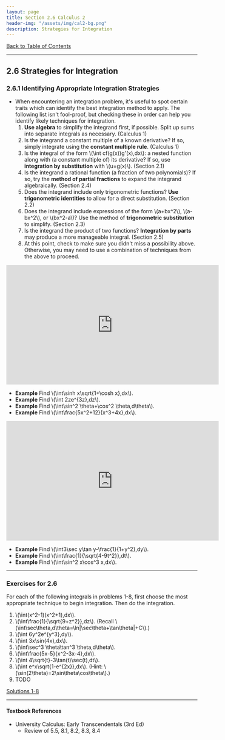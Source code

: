 ```yaml
---
layout: page
title: Section 2.6 Calculus 2
header-img: "/assets/img/cal2-bg.png"
description: Strategies for Integration
---
```


[Back to Table of Contents](../..)

---

## 2.6 Strategies for Integration

### 2.6.1 Identifying Appropriate Integration Strategies

- When encountering an integration problem, it's useful to spot
  certain traits which can identify the best integration method
  to apply. The following list isn't fool-proof, but checking these
  in order can help you identify likely techniques for integration.
    1. **Use algebra** to simplify the integrand first, if possible.
       Split up sums into separate integrals as necessary. (Calculus 1)
    2. Is the integrand a constant multiple of a known derivative?
       If so, simply integrate using the **constant multiple rule**.
       (Calculus 1)
    3. Is the integral of the form \\(\int cf(g(x))g'(x)\,dx\\):
       a nested function along with (a constant multiple of)
       its derivative?
       If so, use **integration by substitution** with \\(u=g(x)\\).
       (Section 2.1)
    4. Is the integrand a rational function (a fraction of two polynomials)?
       If so, try the **method of partial fractions**
       to expand the integrand algebraically. (Section 2.4)
    5. Does the integrand include only trigonometric functions?
       **Use trigonometric identities** to allow for a direct substitution.
       (Section 2.2)
    6. Does the integrand include expressions of the form \\(a+bx^2\\),
       \\(a-bx^2\\), or \\(bx^2-a\\)? Use the method of **trigonometric
       substitution** to simplify. (Section 2.3)
    7. Is the integrand the product of two functions? **Integration by
       parts** may produce a more manageable integral.
       (Section 2.5)
    8. At this point, check to make sure you didn't miss a possibility
       above. Otherwise, you may need to use a combination of techniques
       from the above to proceed.

 <iframe width="560" height="315" src="https://www.youtube.com/embed/3pL_XEYmFp8" frameborder="0" allowfullscreen></iframe>

- **Example** Find \\(\int\sinh x\sqrt{1+\cosh x}\,dx\\).
- **Example** Find \\(\int 2ze^{3z}\,dz\\).
- **Example** Find \\(\int\sin^2 \theta+\cos^2 \theta\,d\theta\\).
- **Example** Find \\(\int\frac{5x^2+12}{x^3+4x}\,dx\\).

<iframe width="560" height="315" src="https://www.youtube.com/embed/0_lntllVxZ4" frameborder="0" allowfullscreen></iframe>

- **Example** Find \\(\int3\sec y\tan y-\frac{1}{1+y^2}\,dy\\).
- **Example** Find \\(\int\frac{1}{\sqrt{4-9t^2}}\,dt\\).
- **Example** Find \\(\int\sin^2 x\cos^3 x\,dx\\).

---

### Exercises for 2.6

For each of the following integrals in problems 1-8,
first choose the most appropriate
technique to begin integration. Then do the integration.

1.  \\(\int(x^2-1)(x^2+1)\,dx\\).
1.  \\(\int\frac{1}{\sqrt{9+z^2}}\,dz\\). (Recall
    \\(\int\sec\theta\,d\theta=\ln\|\sec\theta+\tan\theta\|+C\\).)
1.  \\(\int 6y^2e^{y^3}\,dy\\).
1.  \\(\int 3x\sin(4x)\,dx\\).
1.  \\(\int\sec^3 \theta\tan^3 \theta\,d\theta\\).
1.  \\(\int\frac{5x-5}{x^2-3x-4}\,dx\\).
1.  \\(\int 4\sqrt{t}-3\tan(t)\sec(t)\,dt\\).
8.  \\(\int e^x\sqrt{1-e^{2x}}\,dx\\).
    (Hint: \\(\sin(2\theta)=2\sin\theta\cos\theta\\).)
9.  TODO

[Solutions 1-8]({{site.baseurl}}public/solutions/2.6.pdf)

---

#### Textbook References

- University Calculus: Early Transcendentals (3rd Ed)
    - Review of 5.5, 8.1, 8.2, 8.3, 8.4
